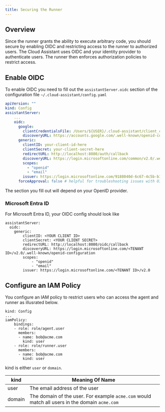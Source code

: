 ```yaml
---
title: Securing the Runner
---
```


## Overview

Since the runner grants the ability to execute arbitrary code, you should secure by enabling OIDC and
restricting access to the runner to authorized users. The Cloud Assistant uses OIDC and your identity
provider to authenticate users. The runner then enforces authorization policies to restrict access.

## Enable OIDC

To enable OIDC you need to fill out the `assistantServer.oidc` section of the configuration file
`~/.cloud-assistant/config.yaml`

```yaml
apiVersion: ""
kind: Config
assistantServer:
    ...
    oidc:
      google:
        clientCredentialsFile: /Users/${USER}/.cloud-assistant/client_credentials.json
        discoveryURL: https://accounts.google.com/.well-known/openid-configuration
      generic:
        clientID: your-client-id-here
        clientSecret: your-client-secret-here
        redirectURL: http://localhost:8080/auth/callback
        discoveryURL: https://login.microsoftonline.com/common/v2.0/.well-known/openid-configuration
        scopes:
          - "openid"
          - "email"
        issuer: https://login.microsoftonline.com/9188040d-6c67-4c5b-b112-36a304b66dad/v2.0 # TODO: change this to your own tenant ID
      forceApproval: false # helpful for troubleshooting issues with OIDC
```

The section you fill out will depend on your OpenID provider.

### Microsoft Entra ID

For Microsoft Entra ID, your OIDC config should look like

```
assistantServer:
  oidc:
    generic:
        clientID: <YOUR CLIENT ID>
        clientSecret: <YOUR CLIENT SECRET>
        redirectURL: http://localhost:8080/oidc/callback
        discoveryURL: https://login.microsoftonline.com/<TENANT ID>/v2.0/.well-known/openid-configuration
        scopes:
            - "openid"
            - "email"
        issuer: https://login.microsoftonline.com/<TENANT ID>/v2.0
```

## Configure an IAM Policy

You configure an IAM policy to restrict users who can access the agent and runner as illusrated below.


```
kind: Config
...
iamPolicy:
    bindings:
    - role: role/agent.user
      members:
      - name: bob@acme.com
        kind: user
    - role: role/runner.user
      members:
      - name: bob@acme.com
        kind: user
```

kind is either `user` or `domain`.

|kind | Meaning Of Name |
|------|----------------|
| user | The email address of the user |
| domain | The domain of the user. For example `acme.com` would match all users in the domain `acme.com` |




